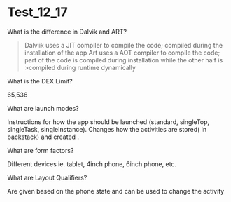 # Test_12_17
What is the difference in Dalvik and ART?
>Dalviik uses a JIT compiler to compile the code; compiled during the installation of the app
>Art uses a AOT compiler to compile the code; part of the code is compiled during installation while the other half is >compiled during runtime dynamically

What is the DEX Limit?

65,536

What are launch modes?

Instructions for how the app should be launched (standard, singleTop, singleTask, singleInstance). Changes how the activities are stored( in backstack) and created .

What are form factors?

Different devices ie. tablet, 4inch phone, 6inch phone, etc.

What are Layout Qualifiers?

Are given based on the phone state and can be used to change the activity
